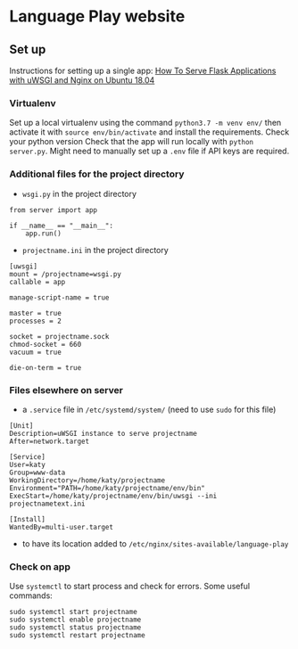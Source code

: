# Language Play website

## Set up

Instructions for setting up a single app: [How To Serve Flask Applications with uWSGI and Nginx on Ubuntu 18.04](https://www.digitalocean.com/community/tutorials/how-to-serve-flask-applications-with-uswgi-and-nginx-on-ubuntu-18-04)

### Virtualenv

Set up a local virtualenv using the command `python3.7 -m venv env/` then activate it with `source env/bin/activate` and install the requirements. Check your python version Check that the app will run locally with `python server.py`. Might need to manually set up a `.env` file if API keys are required.

### Additional files for the project directory


* `wsgi.py` in the project directory

```
from server import app

if __name__ == "__main__":
    app.run()
```

* `projectname.ini` in the project directory

```
[uwsgi]
mount = /projectname=wsgi.py
callable = app

manage-script-name = true

master = true
processes = 2

socket = projectname.sock
chmod-socket = 660
vacuum = true

die-on-term = true
```

### Files elsewhere on server

* a `.service` file in `/etc/systemd/system/` (need to use `sudo` for this file)

```
[Unit]
Description=uWSGI instance to serve projectname
After=network.target

[Service]
User=katy
Group=www-data
WorkingDirectory=/home/katy/projectname
Environment="PATH=/home/katy/projectname/env/bin"
ExecStart=/home/katy/projectname/env/bin/uwsgi --ini projectnametext.ini

[Install]
WantedBy=multi-user.target
```

* to have its location added to `/etc/nginx/sites-available/language-play`

### Check on app

Use `systemctl` to start process and check for errors. Some useful commands:

```
sudo systemctl start projectname
sudo systemctl enable projectname
sudo systemctl status projectname
sudo systemctl restart projectname
```
